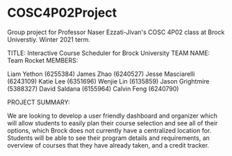 # COSC4P02Project
Group project for Professor Naser Ezzati-Jivan's COSC 4P02 class at Brock Universtiy.
Winter 2021 term.

TITLE: Interactive Course Scheduler for Brock University
TEAM NAME: Team Rocket
MEMBERS: 

Liam Yethon (6255384)
James Zhao (6240527)
Jesse Masciarelli (6243109)
Katie Lee (6351696)
Wenjie Lin (6135859)
Jason Grightmire (5388327)
David Saldana (6155964)
Calvin Feng (6240790)

PROJECT SUMMARY:

We are looking to develop a user friendly dashboard and organizer which will allow students to easily plan their course selection and see all of their options, which Brock does not currently have a centralized location for. Students will be able to see their program details and requirements, an overview of courses that they have already taken, and a credit tracker.
